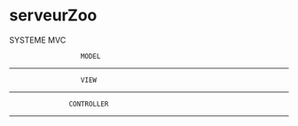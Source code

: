 # serveurZoo
SYSTEME MVC

                      MODEL

----------------------------------------------------------------
                      VIEW

----------------------------------------------------------------
                   CONTROLLER

----------------------------------------------------------------